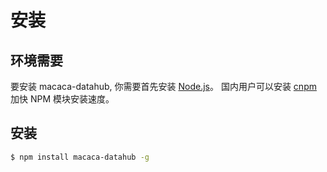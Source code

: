 # 安装

## 环境需要

要安装 macaca-datahub, 你需要首先安装 [Node.js](https://nodejs.org)。 国内用户可以安装 [cnpm](https://npm.taobao.org/) 加快 NPM 模块安装速度。

## 安装

```bash
$ npm install macaca-datahub -g
```
